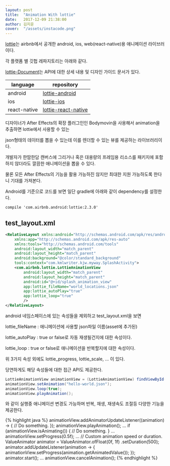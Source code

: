 ```yaml
---
layout: post
title:  "Animation With lottie"
date:   2017-12-09 21:38:00
author: 김지운
cover:  "/assets/instacode.png"
---
```


[lottie][lottie]는 airbnb에서 공개한 android, ios, web(react-native)용 애니메이션 라이브러이다.

각 플랫폼 별 깃헙 레파지토리는 아래와 같다.

[lottie-Document][lottie-Document]는 API에 대한 상세 내용 및 디자인 가이드 문서가 있다.

|language|repository|
|---|---|
|android|[lottie-android][lottie-android]|
|ios|[lottie-ios][lottie-ios]|
|react-native|[lottie-react-native][lottie-react-native]|

디자이너가 After Effects의 확장 플러그인인 Bodymovin을 사용해서 animation을 추출하면 lottie에서 사용할 수 있는

json형태의 데이터를 뽑을 수 있는데 이를 렌더할 수 있는 뷰를 제공하는 라이브러리이다.

개발자가 한땀한담 캔버스에 그리거나 혹은 대용량의 프레임용 리소스를 패키지에 포함하지 않더라도 깔끔한 애니메이션을
뽑을 수 있다.

물론 모든 After Effects의 기능을 활용 가능하진 않지만 최대한 지원 가능하도록 한다니 기대를 가져본다.

Android를 기준으로 코드를 보면 일단 gradle에 아래와 같이 dependency를 설정한다.

```
compile 'com.airbnb.android:lottie:2.3.0'
```

## test_layout.xml
```xml
<RelativeLayout xmlns:android="http://schemas.android.com/apk/res/android"
    xmlns:app="http://schemas.android.com/apk/res-auto"
    xmlns:tools="http://schemas.android.com/tools"
    android:layout_width="match_parent"
    android:layout_height="match_parent"
    android:background="@color/standard_background"
    tools:context="com.kmlwriter.kjw.myway.SplashActivity">
    <com.airbnb.lottie.LottieAnimationView
        android:layout_width="match_parent"
        android:layout_height="match_parent"
        android:id="@+id/splash_animation_view"
        app:lottie_fileName="world_locations.json"
        app:lottie_autoPlay="true"
        app:lottie_loop="true"
        />
</RelativeLayout>
```

android 네임스페이스에 있는 속성들을 제외하고 test_layout.xml을 보면

lottie_fileName : 애니메이션에 사용할 json파일 이름(asset에 추가된)

lottie_autoPlay : true or false로 자동 재생될건지에 대한 속성이다.

lottie_loop : true or false로 애니메이션을 반복할지에 대한 속성이다.

위 3가지 속성 외에도 lottie_progress, lottie_scale, ... 이 있다.

당연하게도 해당 속성들에 대한 접근 API도 제공한다.

```java
LottieAnimationView animationView = (LottieAnimationView) findViewById(R.id.animation_view);
animationView.setAnimation("hello-world.json");
animationView.loop(true);
animationView.playAnimation();
```
와 같이 실행중 애니메이션 변경도 가능하며 반복, 재생, 재생속도 조절등 다양한 기능을 제공한다.

{% highlight java %}
animationView.addAnimatorUpdateListener((animation) -> {
    // Do something.
});
animationView.playAnimation();
...
if (animationView.isAnimating()) {
    // Do something.
}
...
animationView.setProgress(0.5f);
...
// Custom animation speed or duration.
ValueAnimator animator = ValueAnimator.ofFloat(0f, 1f)
    .setDuration(500);
animator.addUpdateListener(animation -> {
    animationView.setProgress(animation.getAnimatedValue());
});
animator.start();
...
animationView.cancelAnimation();
{% endhighlight %}

[lottie-Document]:http://airbnb.io/lottie/
[lottie-react-native]:https://github.com/airbnb/lottie-react-native
[lottie-ios]:https://github.com/airbnb/lottie-ios
[lottie-android]:https://github.com/airbnb/lottie-android
[lottie]:https://airbnb.design/lottie/

